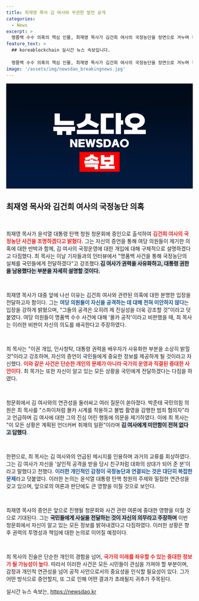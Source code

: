 ```yaml
---
title: 최재영 목사 김 여사와 무관한 발언 공개
categories:
  - News
excerpt: >
  명품백 수수 의혹의 핵심 인물, 최재영 목사가 김건희 여사의 국정농단을 정면으로 겨누며 청문회에서 충격 발언! 그가 밝히는 진실과 여당의 반격이 벌어지는 현장을 놓치지 마세요!
feature_text: >
  ## koreablockchain 실시간 뉴스 속보입니다.

  명품백 수수 의혹의 핵심 인물, 최재영 목사가 김건희 여사의 국정농단을 정면으로 겨누며 청문회에서 충격 발언! 그가 밝히는 진실과 여당의 반격이 벌어지는 현장을 놓치지 마세요!
image: '/assets/img/newsdao_breakingnews.jpg'
---
```


<p><img src="/assets/img/newsdao_breakingnews.jpg" alt="koreablockchain 속보" /></p>

<h2 data-ke-size="size26">최재영 목사와 김건희 여사의 국정농단 의혹</h2>

<p data-ke-size="size16">&nbsp;</p>

<p>최재영 목사가 윤석열 대통령 탄핵 청원 청문회에 증인으로 출석하여 <b><span style="color: #ee2323;">김건희 여사의 국정농단 사건을 조명하겠다고 밝혔다.</span></b> 그는 자신의 증언을 통해 여당 의원들이 제기한 의혹에 대한 반박과 함께, 김 여사의 국정운영에 대한 개입에 대해 구체적으로 설명하겠다고 다짐했다. 최 목사는 이날 기자들과의 인터뷰에서 "명품백 사건을 통해 국정농단의 실체를 국민들에게 전달하겠다"고 강조했다.<b><span style="background-color: #21538527;">김 여사가 권력을 사유화하고, 대통령 권한을 남용했다는 부분을 자세히 설명할 것이다.</span></b> </p>

<p data-ke-size="size16">&nbsp;</p>

<p>최재영 목사가 대중 앞에 나선 이유는 김건희 여사와 관련된 의혹에 대한 분명한 입장을 전달하고자 함이다. 그는 <b><span style="color: #1a5490;">여당 의원들이 자신을 공격하는 데 대해 전혀 미안하지 않다</span></b>는 입장을 강하게 밝혔으며, "그들의 공격은 오히려 제 진실성을 더욱 강조할 것"이라고 덧붙였다. 여당 의원들이 명품백 수수 사건에 대해 '몰카 공작'이라고 비판했을 때, 최 목사는 이러한 비판이 자신의 의도를 왜곡한다고 주장하였다.</p>

<p data-ke-size="size16">&nbsp;</p>

<p>최 목사는 "이권 개입, 인사청탁, 대통령 권력을 배우자가 사유화한 부분을 소상히 밝힐 것"이라고 강조하며, 자신의 증언이 국민들에게 중요한 정보를 제공하게 될 것이라고 자신했다. <b><span style="color: #ee2323;">이와 같은 사건은 단순한 개인의 문제가 아니라 국가의 운영과 직결된 중대한 사안이다.</span></b> 최 목가는 또한 자신이 알고 있는 모든 상황을 국민에게 전달하겠다는 다짐을 하였다.</p>

<p data-ke-size="size16">&nbsp;</p>

<p>청문회에서 김 여사와의 연관성을 둘러싸고 여러 질문이 쏟아졌다. 박준태 국민의힘 의원은 최 목사를 "스파이처럼 몰카 시계를 착용하고 불법 촬영을 감행한 범죄 혐의자"라고 언급하며 김 여사에 대한 그의 진심 어린 행동에 의문을 제기하였다. 이에 최 목사는 "이 모든 상황은 계획된 언더커버 취재의 일환"이라며 <b><span style="background-color: #21538527;">김 여사에게 미안함이 전혀 없다고 답했다</span></b>.</p>

<p data-ke-size="size16">&nbsp;</p>

<p>한편으로, 최 목사는 김 여사와의 언급된 메시지를 인용하며 과거의 교류를 회상하였다. 그는 김 여사가 자신을 '살인적 공격을 받을 당시 친구처럼 대화의 상대가 되어 준 분'이라고 말했다고 전했다. <b><span style="color: #1a5490;">이러한 개인적인 감정이 국정농단과 연결되는 것은 대단히 복잡한 문제</span></b>라고 덧붙였다. 이러한 논의는 윤석열 대통령 탄핵 청원의 주제와 밀접한 연관성을 갖고 있으며, 앞으로의 여론과 판단에도 큰 영향을 미칠 것으로 보인다.</p>

<p data-ke-size="size16">&nbsp;</p>

<p>최재영 목사의 증언은 앞으로 진행될 청문회와 사건 관련 여론에 중대한 영향을 미칠 것으로 기대된다. 그는 <b><span style="background-color: #21538527;">국민들에게 사실을 전달하는 것이 자신의 의무라고 주장하며</span></b> 이번 청문회에서 자신이 알고 있는 모든 정보를 밝혀내겠다고 다짐하였다. 이러한 상황은 향후 권력의 투명성과 책임에 대한 논의로 이어질 예정이다.</p>

<p data-ke-size="size16">&nbsp;</p>

<p>최 목사의 진술은 단순한 개인의 경험을 넘어, <b><span style="color: #ee2323;">국가의 미래를 좌우할 수 있는 중대한 정보가 될 가능성이 높다</span></b>. 따라서 이러한 사건은 모든 시민들이 관심을 가져야 할 부분이며, 감정과 개인적 연관성을 넘어 공적 사안으로서의 중요성을 인식할 필요성이 있다. 그가 어떤 방식으로 증언할지, 또 그로 인해 어떤 결과가 초래될지 귀추가 주목된다.</p>
실시간 뉴스 속보는, <a href="https://newsdao.kr" rel="dofollow">https://newsdao.kr</a>


